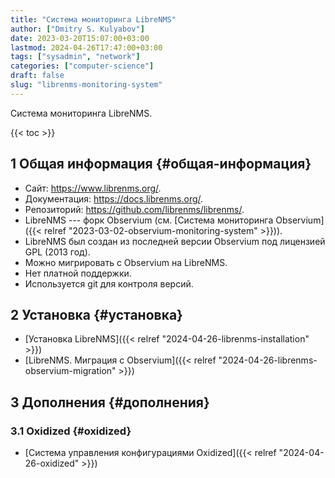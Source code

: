 ```yaml
---
title: "Система мониторинга LibreNMS"
author: ["Dmitry S. Kulyabov"]
date: 2023-03-20T15:07:00+03:00
lastmod: 2024-04-26T17:47:00+03:00
tags: ["sysadmin", "network"]
categories: ["computer-science"]
draft: false
slug: "librenms-monitoring-system"
---
```


Система мониторинга LibreNMS.

<!--more-->

{{< toc >}}


## <span class="section-num">1</span> Общая информация {#общая-информация}

-   Сайт: <https://www.librenms.org/>.
-   Документация: <https://docs.librenms.org/>.
-   Репозиторий: <https://github.com/librenms/librenms/>.
-   LibreNMS --- форк Observium (см. [Система мониторинга Observium]({{< relref "2023-03-02-observium-monitoring-system" >}})).
-   LibreNMS был создан из последней версии Observium под лицензией GPL (2013 год).
-   Можно мигрировать с Observium на LibreNMS.
-   Нет платной поддержки.
-   Используется git для контроля версий.


## <span class="section-num">2</span> Установка {#установка}

-   [Установка LibreNMS]({{< relref "2024-04-26-librenms-installation" >}})
-   [LibreNMS. Миграция с Observium]({{< relref "2024-04-26-librenms-observium-migration" >}})


## <span class="section-num">3</span> Дополнения {#дополнения}


### <span class="section-num">3.1</span> Oxidized {#oxidized}

-   [Система управления конфигурациями Oxidized]({{< relref "2024-04-26-oxidized" >}})
